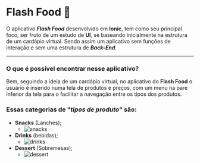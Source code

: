 # Flash Food :hamburger:

O aplicativo _**Flash Food**_ desenvolvido em **Ionic**, tem como seu principal foco, ser fruto de um estudo de **UI**, se baseando inicialmente na estrutura de um cardápio virtual.
Sendo assim um aplicativo sem funções de interação e sem uma estrutura de _**Back-End**_.

***

### O que é possível encontrar nesse aplicativo?

Bem, seguindo a ideia de um cardápio virtual, no aplicativo do **Flash Food** o usuário é inserido numa tela de produtos e preços, com um menu na pare inferior da tela para o facilitar a navegação entre os tipos dos produtos.

### Essas categorias de "_tipos de produto_" são:

* **Snacks** (Lanches);
   * ![snacks](https://user-images.githubusercontent.com/63278045/110267456-979ad880-7f9e-11eb-8919-f6ffda83a3d3.png) 
* **Drinks** (bebidas);
   * ![drinks](https://user-images.githubusercontent.com/63278045/110267490-af725c80-7f9e-11eb-8793-39b262df017e.png)
* **Dessert** (Sobremesas);
   * ![dessert](https://user-images.githubusercontent.com/63278045/110267511-bc8f4b80-7f9e-11eb-846b-72cb1aefea62.png)
